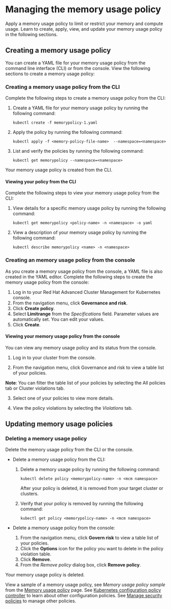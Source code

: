 # Managing the memory usage policy 

Apply a memory usage policy to limit or restrict your memory and compute usage. Learn to create, apply, view, and update your memory usage policy in the following sections.

## Creating a memory usage policy 

You can create a YAML file for your memory usage policy from the command line interface (CLI) or from the console. View the following sections to create a memory usage policy: 

### Creating a memory usage policy from the CLI

Complete the following steps to create a memory usage policy from the CLI:

1. Create a YAML file for your memory usage policy by running the following command:

   ```
   kubectl create -f memorypolicy-1.yaml
   ```

2. Apply the policy by running the following command:

   ```
   kubectl apply -f <memory-policy-file-name>  --namespace=<namespace>
   ```

3. List and verify the policies by running the following command:

   ```
   kubectl get memorypolicy --namespace=<namespace>
   ```

Your memory usage policy is created from the CLI. 

#### Viewing your policy from the CLI 

Complete the following steps to view your memory usage policy from the CLI:

1. View details for a specific memory usage policy by running the following command:

   ```
   kubectl get memorypolicy <policy-name> -n <namespace> -o yaml
   ```

2. View a description of your memory usage policy by running the following command:

   ```
   kubectl describe memorypolicy <name> -n <namespace>
   ```

### Creating an memory usage policy from the console

As you create a memory usage policy from the console, a YAML file is also created in the YAML editor. Complete the following steps to create the memory usage policy from the console:

1. Log in to your Red Hat Advanced Cluster Management for Kubernetes console.
2. From the navigation menu, click **Governance and risk**. 
3. Click **Create policy**. 
4. Select **Limitrange** from the _Specifications_ field. Parameter values are automatically set. You can edit your values.
5. Click **Create**.

#### Viewing your memory usage policy from the console

You can view any memory usage policy and its status from the console.

1. Log in to your cluster from the console.

2. From the navigation menu, click Governance and risk to view a table list of your policies.

  **Note**: You can filter the table list of your policies by selecting the All policies tab or Cluster violations tab.

3. Select one of your policies to view more details.

4. View the policy violations by selecting the _Violations_ tab.

## Updating memory usage policies

### Deleting a memory usage policy

Delete the memory usage policy from the CLI or the console. 

* Delete a memory usage policy from the CLI:

  1. Delete a memory usage policy by running the following command: <!--verify command `namespace`-->

      ```
      kubectl delete policy <memorypolicy-name> -n <mcm namespace>  
      ```

      After your policy is deleted, it is removed from your target cluster or clusters.

  2. Verify that your policy is removed by running the following command:

      ```
      kubectl get policy <memorypolicy-name> -n <mcm namespace>
      ```
      
* Delete a memory usage policy from the console:

  1. From the navigation menu, click **Govern risk** to view a table list of your policies.
  2. Click the **Options** icon for the policy you want to delete in the policy violation table.
  3. Click **Remove**.
  4. From the _Remove policy_ dialog box, click **Remove policy**.

Your memory usage policy is deleted.

View a sample of a memory usage policy, see _Memory usage policy sample_ from the [Memory usage policy](memory_policy.md) page. See [Kubernetes configuration policy controller](config_policy_ctrl.md) to learn about other configuration policies. See [Manage security policies](manage_policy_overview.md) to manage other policies.
